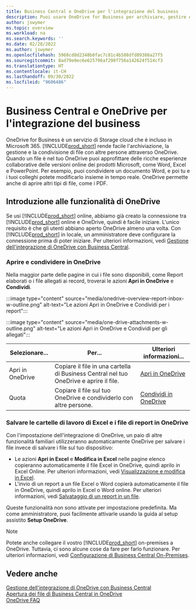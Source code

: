 ```yaml
---
title: Business Central e OneDrive per l'integrazione del business
description: Puoi usare OneDrive for Business per archiviare, gestire e condividere file, come rapporti o allegati. Anche se lo scrivi One Drive.
author: jswymer
ms.topic: overview
ms.workload: na
ms.search.keywords: ''
ms.date: 02/28/2022
ms.author: jswymer
ms.openlocfilehash: 5968cd8d2348b0fac7c81c4b588dfd89388a27f5
ms.sourcegitcommit: 8ad79e0ec6e625796af298f756a142624f514cf3
ms.translationtype: HT
ms.contentlocale: it-CH
ms.lasthandoff: 09/30/2022
ms.locfileid: "9606486"
---
```

# <a name="business-central-and-onedrive-for-business-integration"></a>Business Central e OneDrive per l'integrazione del business

OneDrive for Business è un servizio di Storage cloud che è incluso in Microsoft 365. [!INCLUDE[prod_short](includes/prod_short.md)] rende facile l'archiviazione, la gestione e la condivisione di file con altre persone attraverso OneDrive. Quando un file è nel tuo OneDrive puoi approfittare delle ricche esperienze collaborative delle versioni online dei prodotti Microsoft, come Word, Excel e PowerPoint. Per esempio, puoi condividere un documento Word, e poi tu e i tuoi colleghi potete modificarlo insieme in tempo reale. OneDrive permette anche di aprire altri tipi di file, come i PDF. 

## <a name="get-started-with-onedrive-features"></a>Introduzione alle funzionalità di OneDrive

Se usi [!INCLUDE[prod_short](includes/prod_short.md)] online, abbiamo già creato la connessione tra [!INCLUDE[prod_short](includes/prod_short.md)] online e OneDrive, quindi è facile iniziare. L'unico requisito è che gli utenti abbiano aperto OneDrive almeno una volta. Con [!INCLUDE[prod_short](includes/prod_short.md)] in locale, un amministratore deve configurare la connessione prima di poter iniziare. Per ulteriori informazioni, vedi [Gestione dell'integrazione di OneDrive con Business Central](admin-onedrive-integration.md).

<!-- We've created the connection between [!INCLUDE[prod_short](includes/prod_short.md)] online and OneDrive, so it's easy to get started. The only requirement is that users have opened OneDrive at least one time. -->

### <a name="open-and-share-in-onedrive"></a>Aprire e condividere in OneDrive

Nella maggior parte delle pagine in cui i file sono disponibili, come Report elaborati o i file allegati ai record, troverai le azioni **Apri in OneDrive** e **Condividi**.

:::image type="content" source="media/onedrive-overview-report-inbox-w-outline.png" alt-text="Le azioni Apri in OneDrive e Condividi per i report":::


:::image type="content" source="media/one-drive-attachments-w-outline.png" alt-text="Le azioni Apri in OneDrive e Condividi per gli allegati":::

|Selezionare...|Per...|Ulteriori informazioni...|
|---------|-----|----------------|
|Apri in OneDrive|Copiare il file in una cartella di Business Central nel tuo OneDrive e aprire il file.|[Apri in OneDrive](across-share-onedrive.md#open-in-onedrive) |
|Quota|Copiare il file sul tuo OneDrive e condividerlo con altre persone.|[Condividi in OneDrive](across-share-onedrive.md#share) |

### <a name="save-excel-workbooks-and-report-files-in-onedrive"></a>Salvare le cartelle di lavoro di Excel e i file di report in OneDrive

Con l'impostazione dell'integrazione di OneDrive, un paio di altre funzionalità familiari utilizzeranno automaticamente OneDrive per salvare i file invece di salvare i file sul tuo dispositivo:

- Le azioni **Apri in Excel** e **Modifica in Excel** nelle pagine elenco copieranno automaticamente il file Excel in OneDrive, quindi aprilo in Excel Online. Per ulteriori informazioni, vedi [Visualizzazione e modifica in Excel](across-work-with-excel.md).
- L'invio di un report a un file Excel o Word copierà automaticamente il file in OneDrive, quindi aprilo in Excel o Word online. Per ulteriori informazioni, vedi [Salvataggio di un report in un file](ui-work-report.md#saving-a-report-to-a-file).

Queste funzionalità non sono attivate per impostazione predefinita. Ma come amministratore, puoi facilmente attivarle usando la guida al setup assistito **Setup OneDrive**.

<!--
When you use the **Open in OneDrive** action for the first time, [!INCLUDE[prod_short](includes/prod_short.md)] does the following in your OneDrive:

1. Creates a folder named [!INCLUDE[prod_short](includes/prod_short.md)]. 
2. In the [!INCLUDE[prod_short](includes/prod_short.md)] folder, it creates another folder with the same name as the company you're working in. If you work in more than one company, it will create a folder for the company you're working in when you use the **Open in OneDrive** action. 
3. Puts a copy of the file you selected in the folder, and then opens the file. The next time you use the action, it only copies and opens the file. 

The folder and its content are private until you decide to share them with others. For example, you might decide to share content with one or more of your coworkers, or even people outside of your organization. For more information, see [Share OneDrive files and folders](https://support.microsoft.com/office/share-onedrive-files-and-folders-9fcc2f7d-de0c-4cec-93b0-a82024800c07) in the content for OneDrive.
-->

> [!NOTE]
> Potete anche collegare il vostro [!INCLUDE[prod_short](includes/prod_short.md)] on-premises a OneDrive. Tuttavia, ci sono alcune cose da fare per farlo funzionare. Per ulteriori informazioni, vedi [Configurazione di Business Central On-Premises](admin-onedrive-integration-onpremises.md).

## <a name="see-also"></a>Vedere anche

[Gestione dell'integrazione di OneDrive con Business Central](admin-onedrive-integration.md)  
[Apertura dei file di Business Central in OneDrive](across-share-onedrive.md)  
[OneDrive FAQ](admin-onedrive-faq.md)  
